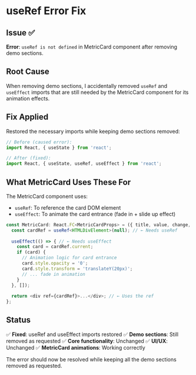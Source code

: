 # useRef Error Fix

## Issue ✅
**Error**: `useRef is not defined` in MetricCard component after removing demo sections.

## Root Cause
When removing demo sections, I accidentally removed `useRef` and `useEffect` imports that are still needed by the MetricCard component for its animation effects.

## Fix Applied
Restored the necessary imports while keeping demo sections removed:

```typescript
// Before (caused error):
import React, { useState } from 'react';

// After (fixed):
import React, { useState, useRef, useEffect } from 'react';
```

## What MetricCard Uses These For
The MetricCard component uses:
- `useRef`: To reference the card DOM element
- `useEffect`: To animate the card entrance (fade in + slide up effect)

```typescript
const MetricCard: React.FC<MetricCardProps> = ({ title, value, change, isPositive }) => {
  const cardRef = useRef<HTMLDivElement>(null); // ← Needs useRef
  
  useEffect(() => { // ← Needs useEffect
    const card = cardRef.current;
    if (card) {
      // Animation logic for card entrance
      card.style.opacity = '0';
      card.style.transform = 'translateY(20px)';
      // ... fade in animation
    }
  }, []);
  
  return <div ref={cardRef}>...</div>; // ← Uses the ref
};
```

## Status
✅ **Fixed**: useRef and useEffect imports restored
✅ **Demo sections**: Still removed as requested
✅ **Core functionality**: Unchanged
✅ **UI/UX**: Unchanged
✅ **MetricCard animations**: Working correctly

The error should now be resolved while keeping all the demo sections removed as requested.